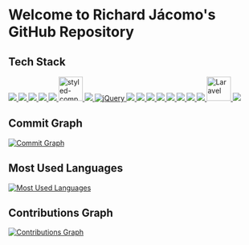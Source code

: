 # Welcome to Richard Jácomo's GitHub Repository

## Tech Stack

<a href="https://developer.mozilla.org/en-US/docs/Web/HTML" target="_blank">
  <img src="https://img.icons8.com/color/48/000000/html-5--v1.png"/> <!-- HTML -->
</a>
<a href="https://developer.mozilla.org/en-US/docs/Web/CSS" target="_blank">
  <img src="https://img.icons8.com/color/48/000000/css3.png"/> <!-- CSS -->
</a>
<a href="https://developer.mozilla.org/en-US/docs/Web/JavaScript" target="_blank">
  <img src="https://img.icons8.com/color/48/000000/javascript.png"/> <!-- JavaScript -->
</a>
<a href="https://www.typescriptlang.org/" target="_blank">
  <img src="https://img.icons8.com/color/48/000000/typescript.png"/> <!-- TypeScript -->
</a>
<a href="https://reactjs.org/" target="_blank">
  <img src="https://img.icons8.com/color/48/000000/react-native.png"/> <!-- React -->
</a>
<a href="https://styled-components.com/" target="_blank">
  <img src="https://raw.githubusercontent.com/styled-components/brand/master/styled-components.png" alt="styled-components" width="48" height="48"/> <!-- styled-components -->
</a>
<a href="https://getbootstrap.com/" target="_blank">
  <img src="https://img.icons8.com/color/48/000000/bootstrap.png"/> <!-- Bootstrap -->
</a>
<a href="https://jquery.com/" target="_blank">
  <img src="https://img.icons8.com/ios-filled/50/000000/jquery.png" alt="jQuery"/> <!-- jQuery -->
</a>
<a href="https://nodejs.org/" target="_blank">
  <img src="https://img.icons8.com/color/48/000000/nodejs.png"/> <!-- Node.js -->
</a>
<a href="https://expressjs.com/" target="_blank">
  <img src="https://img.icons8.com/color/48/000000/express.png"/> <!-- Express -->
</a>
<a href="https://www.postgresql.org/" target="_blank">
  <img src="https://img.icons8.com/color/48/000000/postgreesql.png"/> <!-- PostgreSQL -->
</a>
<a href="https://www.mysql.com/" target="_blank">
  <img src="https://img.icons8.com/color/48/000000/mysql-logo.png"/> <!-- MySQL -->
</a>
<a href="https://www.python.org/" target="_blank">
  <img src="https://img.icons8.com/color/48/000000/python.png"/> <!-- Python -->
</a>
<a href="https://www.djangoproject.com/" target="_blank">
  <img src="https://img.icons8.com/color/48/000000/django.png"/> <!-- Django -->
</a>
<a href="https://www.docker.com/" target="_blank">
  <img src="https://img.icons8.com/color/48/000000/docker.png"/> <!-- Docker -->
</a>
<a href="https://www.php.net/" target="_blank">
  <img src="https://img.icons8.com/officel/40/000000/php-logo.png"/> <!-- PHP -->
</a>
<a href="https://laravel.com/" target="_blank">
  <img src="https://laravel.com/img/logomark.min.svg" width="48" alt="Laravel"> <!-- Laravel -->
</a>
<a href="https://wordpress.org/" target="_blank">
  <img src="https://img.icons8.com/color/48/000000/wordpress.png"/> <!-- WordPress -->
</a>


## Commit Graph

[![Commit Graph](https://github-readme-stats.vercel.app/api?username=RichardJacomo&show_icons=true&count_private=true&include_all_commits=true&theme=algolia)](https://github.com/RichardJacomo)

## Most Used Languages

[![Most Used Languages](https://github-readme-stats.vercel.app/api/top-langs/?username=RichardJacomo&layout=compact&theme=algolia)](https://github.com/RichardJacomo)

## Contributions Graph

[![Contributions Graph](https://github-readme-streak-stats.herokuapp.com/?user=RichardJacomo&theme=algolia)](https://github.com/RichardJacomo)
